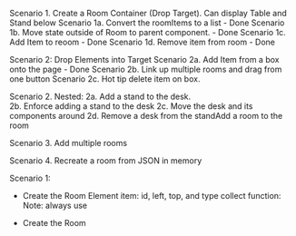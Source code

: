 Scenario 1. Create a Room Container (Drop Target).  Can display Table and Stand below
Scenario 1a.  Convert the roomItems to a list - Done
Scenario 1b.  Move state outside of Room to parent component. - Done
Scenario 1c. Add Item to reoom - Done
Scenario 1d. Remove item from room - Done

Scenario 2: Drop Elements into Target
Scenario 2a.  Add Item from a box onto the page - Done
Scenario 2b. Link up multiple rooms and drag from one button
Scenario 2c. Hot tip delete item on box.

Scenario 2. 
Nested:
2a. Add a stand to the desk.  
2b. Enforce adding a stand to the desk
2c. Move the desk and its components around
2d. Remove a desk from the standAdd a room to the room

Scenario 3. Add multiple rooms

Scenario 4. Recreate a room from JSON in memory


Scenario 1:
- Create the Room Element
item: id, left, top, and type
collect function: 
Note: always use 


- Create the Room
